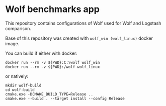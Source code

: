 # Wolf benchmarks app

This repository contains configurations of Wolf used for Wolf and Logstash comparison.

Base of this repository was created with `wolf_win (wolf_linux)` docker image.

You can build if either with docker:
```
docker run --rm -v ${PWD}:C:\wolf wolf_win
docker run --rm -v ${PWD}:/wolf wolf_linux
```

or natively:
```
mkdir wolf-build
cd wolf-build
cmake.exe -DCMAKE_BUILD_TYPE=Release ..
cmake.exe --build . --target install --config Release
```
